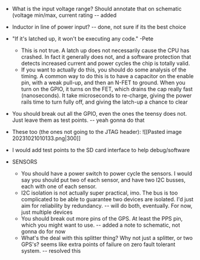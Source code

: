 - What is the input voltage range? Should annotate that on schematic (voltage min/max, current rating
-- added
- Inductor in line of power input?
-- done, not sure if its the best choice
- "If it's latched up, it won't be executing any code." -Pete 
	- This is not true. A latch up does not necessarily cause the CPU has crashed. In fact it generally does not, and a software protection that detects increased current and power cycles the chip is totally valid.
	- If you want to actually do this, you should do some analysis of the timing. A common way to do this is to have a capacitor on the enable pin, with a weak pull-up, and then an N-FET to ground. When you turn on the GPIO, it turns on the FET, which drains the cap really fast (nanoseconds). It take microseconds to re-charge, giving the power rails time to turn fully off, and giving the latch-up a chance to clear

- You should break out all the GPIO, even the ones the teensy does not. Just leave them as test points.
-- yeah gonna do that
- These too (the ones not going to the JTAG header):
	 ![[Pasted image 20231021010133.png|300]]
- I would add test points to the SD card interface to help debug/software
- SENSORS
	- You should have a power switch to power cycle the sensors. I would say you should put two of each sensor, and have two I2C busses, each with one of each sensor.
	- I2C isolation is not actually super practical, imo. The bus is too complicated to be able to guarantee two devices are isolated. I'd just aim for reliability by redundancy.
	-- will do both, eventually. For now, just multiple devices
	- You should break out more pins of the GPS. At least the PPS pin, which you might want to use. 
	-- added a note to schematic, not gonna do for now
	- What's the deal with this splitter thing? Why not just a splitter, or two GPS's? seems like extra points of failure on zero fault tolerant system.
	-- resolved this